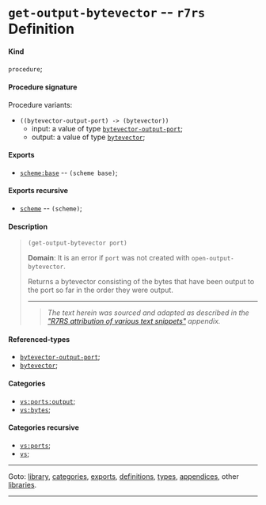 

<a id='definition__r7rs__get-output-bytevector'></a>

# `get-output-bytevector` -- `r7rs` Definition


<a id='definition__r7rs__get-output-bytevector__kind'></a>

#### Kind

`procedure`;


<a id='definition__r7rs__get-output-bytevector__procedure-signature'></a>

#### Procedure signature

Procedure variants:
 * `((bytevector-output-port) -> (bytevector))`
   * input: a value of type [`bytevector-output-port`](../../r7rs/types/bytevector-output-port.md#type__r7rs__bytevector-output-port);
   * output: a value of type [`bytevector`](../../r7rs/types/bytevector.md#type__r7rs__bytevector);


<a id='definition__r7rs__get-output-bytevector__exports'></a>

#### Exports

 * [`scheme:base`](../../r7rs/exports/scheme_3a_base.md#export__r7rs__scheme_3a_base) -- `(scheme base)`;


<a id='definition__r7rs__get-output-bytevector__exports-recursive'></a>

#### Exports recursive

 * [`scheme`](../../r7rs/exports/scheme.md#export__r7rs__scheme) -- `(scheme)`;


<a id='definition__r7rs__get-output-bytevector__description'></a>

#### Description

> ````
> (get-output-bytevector port)
> ````
> 
> 
> **Domain**:  It is an error if `port` was not created with
> `open-output-bytevector`.
> 
> Returns a bytevector consisting
> of the bytes that have been output to the port so far in the
> order they were output.
> 
> 
> ----
> > *The text herein was sourced and adapted as described in the ["R7RS attribution of various text snippets"](../../r7rs/appendices/attribution.md#appendix__r7rs__attribution) appendix.*


<a id='definition__r7rs__get-output-bytevector__referenced-types'></a>

#### Referenced-types

 * [`bytevector-output-port`](../../r7rs/types/bytevector-output-port.md#type__r7rs__bytevector-output-port);
 * [`bytevector`](../../r7rs/types/bytevector.md#type__r7rs__bytevector);


<a id='definition__r7rs__get-output-bytevector__categories'></a>

#### Categories

 * [`vs:ports:output`](../../vonuvoli/categories/vs_3a_ports_3a_output.md#category__vonuvoli__vs_3a_ports_3a_output);
 * [`vs:bytes`](../../vonuvoli/categories/vs_3a_bytes.md#category__vonuvoli__vs_3a_bytes);


<a id='definition__r7rs__get-output-bytevector__categories-recursive'></a>

#### Categories recursive

 * [`vs:ports`](../../vonuvoli/categories/vs_3a_ports.md#category__vonuvoli__vs_3a_ports);
 * [`vs`](../../vonuvoli/categories/vs.md#category__vonuvoli__vs);

----

Goto: [library](../../r7rs/_index.md#library__r7rs), [categories](../../r7rs/categories/_index.md#toc__r7rs__categories), [exports](../../r7rs/exports/_index.md#toc__r7rs__exports), [definitions](../../r7rs/definitions/_index.md#toc__r7rs__definitions), [types](../../r7rs/types/_index.md#toc__r7rs__types), [appendices](../../r7rs/appendices/_index.md#toc__r7rs__appendices), other [libraries](../../_libraries.md#toc__libraries).

----

